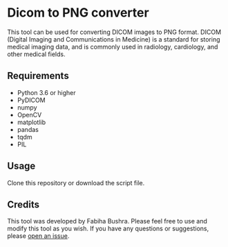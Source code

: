 # Dicom to PNG converter

This tool can be used for converting DICOM images to PNG format. DICOM (Digital Imaging and Communications in Medicine) is a standard for storing medical imaging data, and is commonly used in radiology, cardiology, and other medical fields.

## Requirements

- Python 3.6 or higher
- PyDICOM
- numpy
- OpenCV
- matplotlib
- pandas
- tqdm
- PIL

## Usage

Clone this repository or download the script file.

## Credits

This tool was developed by Fabiha Bushra. Please feel free to use and modify this tool as you wish. If you have any questions or suggestions, please [open an issue](https://github.com/your/repo/issues).
